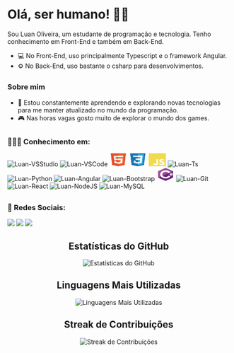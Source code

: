 # Olá, ser humano! 👋🏽

Sou Luan Oliveira, um estudante de programação e tecnologia. Tenho conhecimento em Front-End e também em Back-End.

- 💻 No Front-End, uso principalmente Typescript e o framework Angular.
- ⚙️ No Back-End, uso bastante o csharp para desenvolvimentos.

##

<h3>Sobre mim</h3>

- 🧠 Estou constantemente aprendendo e explorando novas tecnologias para me manter atualizado no mundo da programação.
- 🎮 Nas horas vagas gosto muito de explorar o mundo dos games.

##

<h3>👨🏻‍💻 Conhecimento em: </h3> 
 <div>
  <img alt="Luan-VSStudio" height="30" width="40" src="https://cdn.jsdelivr.net/gh/devicons/devicon/icons/visualstudio/visualstudio-plain.svg">
  <img alt="Luan-VSCode" height="30" width="40" src="https://cdn.jsdelivr.net/gh/devicons/devicon/icons/vscode/vscode-original.svg">
  <img alt="Luan-HTML" height="30" width="40" src="https://raw.githubusercontent.com/devicons/devicon/master/icons/html5/html5-original.svg">
  <img alt="Luan-CSS" height="30" width="40" src="https://raw.githubusercontent.com/devicons/devicon/master/icons/css3/css3-original.svg">
  <img alt="Luan-Js" height="30" width="40" src="https://raw.githubusercontent.com/devicons/devicon/master/icons/javascript/javascript-plain.svg">
  <img alt="Luan-Ts" height="30" width="40" src="https://cdn.jsdelivr.net/gh/devicons/devicon/icons/typescript/typescript-original.svg">
  <img alt="Luan-Python" height="30" width="40" src="https://cdn.jsdelivr.net/gh/devicons/devicon/icons/python/python-original.svg">
  <img alt="Luan-Angular" height="30" width="40" src="https://cdn.jsdelivr.net/gh/devicons/devicon/icons/angularjs/angularjs-original.svg">
  <img alt="Luan-Bootstrap" height="30" width="40" src="https://cdn.jsdelivr.net/gh/devicons/devicon/icons/bootstrap/bootstrap-original.svg">
  <img alt="Luan-Csharp" height="30" width="40" src="https://raw.githubusercontent.com/devicons/devicon/master/icons/csharp/csharp-original.svg">
  <img alt="Luan-Git" height="30" width="40" src="https://cdn.jsdelivr.net/gh/devicons/devicon/icons/git/git-original.svg">
  <img alt="Luan-React" height="30" width="40" src="https://cdn.jsdelivr.net/gh/devicons/devicon/icons/react/react-original.svg">
  <img alt="Luan-NodeJS" height="30" width="40" src="https://cdn.jsdelivr.net/gh/devicons/devicon/icons/nodejs/nodejs-original.svg"> 
  <img alt="Luan-MySQL" height="30" width="40" src="https://cdn.jsdelivr.net/gh/devicons/devicon/icons/mysql/mysql-original.svg">
</div>

##

 <h3>💬 Redes Sociais:</h3> 
 <div>
  <a href="mailto:dev.luanrafael@gmail.com"><img src="https://img.shields.io/badge/-Gmail-%23333?style=for-the-badge&logo=gmail&logoColor=white" target="_blank"></a>
  <a href="https://www.instagram.com/oliveiracwb_/" target="_blank"><img src="https://img.shields.io/badge/Instagram-E4405F?style=for-the-badge&logo=instagram&logoColor=white" target="_blank"></a> 
  <a href="https://www.linkedin.com/in/luan-oliveira-45831b236/" target="_blank"><img src="https://img.shields.io/badge/-LinkedIn-%230077B5?style=for-the-badge&logo=linkedin&logoColor=white" target="_blank"></a> 
</div>

<div align="center">

## Estatísticas do GitHub

![Estatísticas do GitHub](https://github-readme-stats.vercel.app/api?username=oliveiral7&show_icons=true&theme=github_dark&include_all_commits=true&count_private=true)

## Linguagens Mais Utilizadas

![Linguagens Mais Utilizadas](https://github-readme-stats.vercel.app/api/top-langs/?username=oliveiral7&layout=compact&langs_count=8&theme=github_dark)

## Streak de Contribuições

![Streak de Contribuições](https://github-readme-streak-stats.herokuapp.com/?user=oliveiral7&theme=github_dark)

</div>
